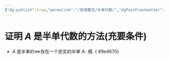 ```yaml
---
{"dg-publish":true,"permalink":"/常用概念/半单代数/","dgPassFrontmatter":true,"created":"2024-08-14T19:58:23.766+08:00","updated":"2024-08-16T20:34:57.830+08:00"}
---
```


# 证明 $A$ 是半单代数的方法(充要条件)

+ $A$ 是半单的$\Longleftrightarrow$存在一个忠实的半单 $A$- 模.
{ #9e4670}
